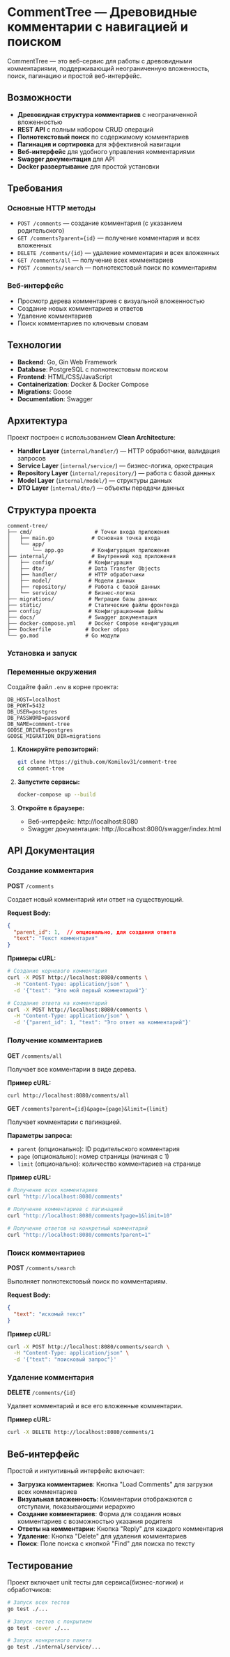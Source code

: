 # CommentTree — Древовидные комментарии с навигацией и поиском

CommentTree — это веб-сервис для работы с древовидными комментариями, поддерживающий неограниченную вложенность, поиск, пагинацию и простой веб-интерфейс.

## Возможности

- **Древовидная структура комментариев** с неограниченной вложенностью
- **REST API** с полным набором CRUD операций
- **Полнотекстовый поиск** по содержимому комментариев
- **Пагинация и сортировка** для эффективной навигации
- **Веб-интерфейс** для удобного управления комментариями
- **Swagger документация** для API
- **Docker развертывание** для простой установки

## Требования

### Основные HTTP методы

- `POST /comments` — создание комментария (с указанием родительского)
- `GET /comments?parent={id}` — получение комментария и всех вложенных
- `DELETE /comments/{id}` — удаление комментария и всех вложенных
- `GET /comments/all` — получение всех комментариев
- `POST /comments/search` — полнотекстовый поиск по комментариям

### Веб-интерфейс

- Просмотр дерева комментариев с визуальной вложенностью
- Создание новых комментариев и ответов
- Удаление комментариев
- Поиск комментариев по ключевым словам

## Технологии

- **Backend**: Go, Gin Web Framework
- **Database**: PostgreSQL с полнотекстовым поиском
- **Frontend**: HTML/CSS/JavaScript
- **Containerization**: Docker & Docker Compose
- **Migrations**: Goose
- **Documentation**: Swagger

## Архитектура

Проект построен с использованием **Clean Architecture**:

- **Handler Layer** (`internal/handler/`) — HTTP обработчики, валидация запросов
- **Service Layer** (`internal/service/`) — бизнес-логика, оркестрация
- **Repository Layer** (`internal/repository/`) — работа с базой данных
- **Model Layer** (`internal/model/`) — структуры данных
- **DTO Layer** (`internal/dto/`) — объекты передачи данных

## Структура проекта

```
comment-tree/
├── cmd/                    # Точки входа приложения
│   ├── main.go            # Основная точка входа
│   └── app/
│       └── app.go         # Конфигурация приложения
├── internal/              # Внутренний код приложения
│   ├── config/           # Конфигурация
│   ├── dto/              # Data Transfer Objects
│   ├── handler/          # HTTP обработчики
│   ├── model/            # Модели данных
│   ├── repository/       # Работа с базой данных
│   └── service/          # Бизнес-логика
├── migrations/           # Миграции базы данных
├── static/               # Статические файлы фронтенда
├── config/               # Конфигурационные файлы
├── docs/                 # Swagger документация
├── docker-compose.yml    # Docker Compose конфигурация
├── Dockerfile           # Docker образ
└── go.mod               # Go модули
```


### Установка и запуск

### Переменные окружения

Создайте файл `.env` в корне проекта:

```env
DB_HOST=localhost
DB_PORT=5432
DB_USER=postgres
DB_PASSWORD=password
DB_NAME=comment-tree
GOOSE_DRIVER=postgres
GOOSE_MIGRATION_DIR=migrations
```

1. **Клонируйте репозиторий:**
   ```bash
   git clone https://github.com/Komilov31/comment-tree
   cd comment-tree
   ```

2. **Запустите сервисы:**
   ```bash
   docker-compose up --build
   ```

3. **Откройте в браузере:**
   - Веб-интерфейс: http://localhost:8080
   - Swagger документация: http://localhost:8080/swagger/index.html


## API Документация

### Создание комментария

**POST** `/comments`

Создает новый комментарий или ответ на существующий.

**Request Body:**
```json
{
  "parent_id": 1,  // опционально, для создания ответа
  "text": "Текст комментария"
}
```

**Примеры cURL:**

```bash
# Создание корневого комментария
curl -X POST http://localhost:8080/comments \
  -H "Content-Type: application/json" \
  -d '{"text": "Это мой первый комментарий"}'

# Создание ответа на комментарий
curl -X POST http://localhost:8080/comments \
  -H "Content-Type: application/json" \
  -d '{"parent_id": 1, "text": "Это ответ на комментарий"}'
```

### Получение комментариев

**GET** `/comments/all`

Получает все комментарии в виде дерева.

**Пример cURL:**
```bash
curl http://localhost:8080/comments/all
```

**GET** `/comments?parent={id}&page={page}&limit={limit}`

Получает комментарии с пагинацией.

**Параметры запроса:**
- `parent` (опционально): ID родительского комментария
- `page` (опционально): номер страницы (начиная с 1)
- `limit` (опционально): количество комментариев на странице

**Пример cURL:**
```bash
# Получение всех комментариев
curl "http://localhost:8080/comments"

# Получение комментариев с пагинацией
curl "http://localhost:8080/comments?page=1&limit=10"

# Получение ответов на конкретный комментарий
curl "http://localhost:8080/comments?parent=1"
```

### Поиск комментариев

**POST** `/comments/search`

Выполняет полнотекстовый поиск по комментариям.

**Request Body:**
```json
{
  "text": "искомый текст"
}
```

**Пример cURL:**
```bash
curl -X POST http://localhost:8080/comments/search \
  -H "Content-Type: application/json" \
  -d '{"text": "поисковый запрос"}'
```

### Удаление комментария

**DELETE** `/comments/{id}`

Удаляет комментарий и все его вложенные комментарии.

**Пример cURL:**
```bash
curl -X DELETE http://localhost:8080/comments/1
```

## Веб-интерфейс

Простой и интуитивный интерфейс включает:

- **Загрузка комментариев**: Кнопка "Load Comments" для загрузки всех комментариев
- **Визуальная вложенность**: Комментарии отображаются с отступами, показывающими иерархию
- **Создание комментариев**: Форма для создания новых комментариев с возможностью указания родителя
- **Ответы на комментарии**: Кнопка "Reply" для каждого комментария
- **Удаление**: Кнопка "Delete" для удаления комментариев
- **Поиск**: Поле поиска с кнопкой "Find" для поиска по тексту

##  Тестирование

Проект включает unit тесты для сервиса(бизнес-логики) и обработчиков:

```bash
# Запуск всех тестов
go test ./...

# Запуск тестов с покрытием
go test -cover ./...

# Запуск конкретного пакета
go test ./internal/service/...
```


